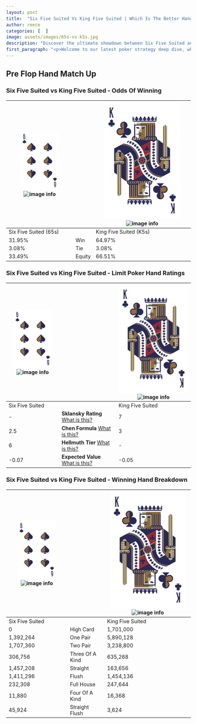 ```yaml
---
layout: post
title:  "Six Five Suited Vs King Five Suited | Which Is The Better Hand In Poker? A Complete Guide"
author: reece
categories: [  ]
image: assets/images/65s-vs-k5s.jpg
description: "Discover the ultimate showdown between Six Five Suited and King Five Suited in poker! Uncover the odds, strategies, and scenarios where one hand triumphs over the other. Get ready to up your poker game with this thrilling analysis."
first_paragraph: "<p>Welcome to our latest poker strategy deep dive, where we're pitting two distinct hands against each other in a high-stakes showdown: Six Five Suited vs King Five Suited.</p><p>In the dynamic world of poker, every decision counts, and knowing which hand holds the upper hand is key to your success at the table.</p><p>In this article, we'll dissect these two hands, explore the scenarios where one dominates the other, and equip you with the knowledge to make strategic choices that can tip the odds in your favor.</p><p>Get ready to unravel the intriguing dynamics of these poker hands and elevate your game to new heights.</p>"
---
```




[comment]: # (sp0)

## Pre Flop Hand Match Up

<div class="table hand-ratings" markdown="1"> 



### Six Five Suited vs King Five Suited - Odds Of Winning


    
| ![image info](assets/images/hand1/6.png) ![image info](assets/images/hand1/5s.png) |  | ![image info](assets/images/hand2/K.png) ![image info](assets/images/hand2/5s.png) |
| -------- | -------- | -------- |
| Six Five Suited (65s) |  | King Five Suited (K5s) |
| 31.95% | Win | 64.97% |
| 3.08% | Tie | 3.08% |
| 33.49% | Equity | 66.51% |




[comment]: # (sp1)



### Six Five Suited vs King Five Suited - Limit Poker Hand Ratings


    
| ![image info](assets/images/hand1/6.png) ![image info](assets/images/hand1/5s.png) |  | ![image info](assets/images/hand2/K.png) ![image info](assets/images/hand2/5s.png) |
| -------- | -------- | -------- |
| Six Five Suited |  | King Five Suited |
| - | **Sklansky Rating** [What is this?](/sklansky-rating-explained) | 7 |
| 2.5 | **Chen Formula** [What is this?](/chen-formula-explained) | 3 |
| 6 | **Hellmuth Tier** [What is this?](/Hellmuth-tier-explained) | - |
| -0.07 | **Expected Value** [What is this?](/expected-value-explained) | -0.05 |




[comment]: # (sp2)



### Six Five Suited vs King Five Suited - Winning Hand Breakdown


    
| ![image info](assets/images/hand1/6.png) ![image info](assets/images/hand1/5s.png) |  | ![image info](assets/images/hand2/K.png) ![image info](assets/images/hand2/5s.png) |
| -------- | -------- | -------- |
| Six Five Suited |  | King Five Suited |
| 0 | High Card | 1,701,000 |
| 1,392,264 | One Pair | 5,890,128 |
| 1,707,360 | Two Pair | 3,238,800 |
| 306,756 | Three Of A Kind | 635,268 |
| 1,457,208 | Straight | 163,656 |
| 1,411,296 | Flush | 1,454,136 |
| 232,308 | Full House | 247,644 |
| 11,880 | Four Of A Kind | 16,368 |
| 45,924 | Straight Flush | 3,624 |




[comment]: # (sp3)



</div>

[comment]: # (sp4)



[comment]: # (sp5)

